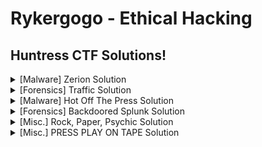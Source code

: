 # Rykergogo - Ethical Hacking
## Huntress CTF Solutions!
<details markdown>
  <br>
  <summary>[Malware] Zerion Solution</summary>
  For this challenge, participants are provided with a file named <code>zerion</code>.<br><br>
  At first glance, the contents of this file reveals some PHP code.<br><br>
  <img src="https://i.imgur.com/vAJmHp2.png"><br><br>
  Digging in a little farther, there seems to be some encoded text at the end of the file.<br><br>
  <img src="https://i.imgur.com/pnB0T5D.png"><br><br>
  In the first screenshot, the variable <code>$L66Rgr</code> is being assigned to an array containing the php code and the base64 string at the end of the file.<br><br>
  Specifically, the explode function is splitting the current file by the string <code>?></code> which would isolate the base64 string into the second element of the array.
  The array should look similar to this:<br><br>
  
  `[php_code, base64_text]`<br><br>
  
  <img src="https://i.imgur.com/u0WLJKE.png"><br><br>
  A little further along the code is this variable `$L6CRgr`. Here, an array is created as so:<br><br>
  
  `[/x/i, x, base64_text]`<br><br>
  
  The first two arguments are just decoded base64 text. The third element is what we want to pay more attention to. It's doing some stuff to the second element of the array created before.<br><br>
  Following the function call, first run the third element of the array (base64 text at end of file) through a rot13 decoder.<br><br>
  <img src="https://i.imgur.com/MYvLDUF.png"><br><br>
  Then take the output and reverse the string.<br><br>
  <img src="https://i.imgur.com/tJnesuQ.png"><br><br>
  Then we get, surprise surprise, base64 text. Run that through a base64 decoder.<br><br>
  <img src="https://i.imgur.com/YxBvzRf.png"><br><br>
  Now we're getting somewhere...<br><br>
  <img src="https://i.imgur.com/UFND3UT.png"><br><br>
  After searching through more php code, the flag is captured!
</details>
<details>
  <br>
  <summary>[Forensics] Traffic Solution</summary>
  <b>~~ NOTE: It's easier to complete this challenge within a Linux environment. ~~<br><br></b>
  For this challenge, participants are provided with a file called <code>traffic.7z</code>.<br><br>
  After extracting the file, reveals a bunch of gzip files<br><br>
  <img src="https://i.imgur.com/0N4uQeJ.png"><br><br>
  The naming convention of the files suggests these are zeek logs. <a href="https://docs.zeek.org/en/master/script-reference/log-files.html" target="_blank">More Info</a><br><br>
  After extracting the gzip files, we can now spin up a database using <a href="https://github.com/activecm/rita" target="_blank">Rita</a><br><br>
  <img src="https://i.imgur.com/oxjtWe1.png"><br><br>
  <code>rita import . logs</code> will create a database including all the files in the present working directory and name it logs.<br><br>
  <img src="https://i.imgur.com/jfZONRr.png"><br><br>
  <code>rita show-beacons logs -H</code> will spit out some data to look at. We can already see some suspicious looking connections based on how many were made. However, this format is hard to read and doesn't really show much.<br><br>
  <img src="https://i.imgur.com/PPQ9RPI.png"><br><br>
  Running the command <code>rita html-report logs</code> will create an organized html report for us.<br><br>
  <img src="https://i.imgur.com/x07K0Gt.png"><br><br>
  Looking at the Beacons, there are several outgoing connections that seem to be repeated more than usual. Along with a score that is VERY close to 1, this raises some red flags. Even more so with the highlighted IP.<br><br>
  <img src="https://i.imgur.com/8xqe2rV.png"><br><br>
  Trying to access the IP directly reveals this is pointing to some github url. 104 connections being made to one github link? Something isn't right.<br><br>
  <img src="https://i.imgur.com/hFkSOxm.png"><br><br>
  Switching to the Beacons SNI page, and searching for any github urls we find a github pages link.<br><br>
  <img src="https://i.imgur.com/Pq72u3J.png"><br><br>
  Voilà! Flag is captured :-)
</details>
<details>
  <br>
  <summary>[Malware] Hot Off The Press Solution</summary>
  Participants are provided with a file <code>hot_off_the_press</code>. In the metadata of the file we see it's UHA compressed file.<br><br>
  <img src="https://i.imgur.com/Qyw8oZD.png"><br><br>
  <img src="https://i.imgur.com/KfrOOka.png"><br><br>
  Using <a href="https://sam.gleske.net/uharc/" target="_blank">UHARC Cmd</a> we can extract the files provided we give the supplied password <code>infected</code> found on the challenge site.<br><br>
  <img src="https://i.imgur.com/YQ5XU4B.png"><br><br>
  The extracted file seems to be a <code>.ps1</code> Powershell file.<br><br>
  Going inside the file, we see some gzip and base64 happening to a provided string that is being concatenated.<br><br>
  <img src="https://i.imgur.com/2gdDxKb.png"><br><br>
  Going to the end of the string, we see that the string is first being decompressed using <a href="https://www.gzip.org/" target="_blank">gzip</a>, then decoded using Base64.<br><br>
  Looking closer, there is the <code>-f</code> Powershell string format specifier with replacement happening with 'L' and 'E'. This will be important further along...<br><br>
  <img src="https://i.imgur.com/fpOB1F7.png"><br><br>
  Copying the string into a new file, we can start to clean it up and make sense of it. First, by removing all instances of <code>'+'</code> since it's purely Powershell code and has nothing to do with the actual string.<br><br>
  <img src="https://i.imgur.com/IlhFid0.png"><br><br>
  Next we can remove <code>'</code>. It's safe to assume it doesn't have anything to do with the string.<br><br>
  <img src="https://i.imgur.com/mreTC4e.png"><br><br>
  Remember the replacement with 'L' and 'E' mentioned before? Here it comes into play. There are several <code>{0}</code> and <code>{1}</code> placements throughout the string. Now, we can replace every <code>{0}</code> with L and every <code>{1}</code> with E.<br><br>
  <img src="https://i.imgur.com/z3QjLNX.png"><br><br>
  <img src="https://i.imgur.com/STlzFpx.png"><br><br>
  Following the function call of the original Powershell code, put the cleaned up string into a gzip decompressor.<br><br>
  <img src="https://i.imgur.com/aPfObPj.png"><br><br>
  We have some more powershell code, and from first glance there doesn't seem to be anything interesting.<br><br>
  <img src="https://i.imgur.com/0S71jd9.png"><br><br>
  Until we notice a very long Base64 string.<br><br>
  <img src="https://i.imgur.com/ZA6PQJf.png"><br><br>
  Just copy and paste the string into a Base64 decoder and the flag is captured!
</details>
<details>
  <summary>[Forensics] Backdoored Splunk Solution</summary>
  For this challenge, participants are provided with a zip file containing some files used for Splunk Add-on for Windows.<br><br>
  <img src="https://i.imgur.com/lNbC6oe.png"><br><br>
  We want to direct our attention to the bin folder since these files were deemed suspicious. By viewing a certain powershell file within <code>bin/powershell/nt6-health.ps1</code> we can see a web request being made to the provided container on the challenge site.<br><br>
  <img src="https://i.imgur.com/t9eG782.png"><br><br>
  This web request includes an authorization header which is important to note... If we go to the challenge site we are met with this json message.<br><br>
  <img src="https://i.imgur.com/oHyw4Z2.png"><br><br>
  Now we can craft a HTTP GET request to the site adding in the authorization header with the value we found from the powershell file.<br><br>
  <img src="https://i.imgur.com/NG6ypYq.png"><br><br>
  You can use any tool you want to do this. Personally, I'm using <a href="https://www.postman.com/" target="_blank">Postman</a> because it's simple and gets the job done, but other tools like <a href="https://portswigger.net/burp/communitydownload" target="_blank">Burp Suite</a> should work fine.<br><br>
  <img src="https://i.imgur.com/ugyyO3i.png"><br><br>
  Once the request is sent, the server responds back with some Base64 encoded text inside a HTML comment.<br><br>
  <img src="https://i.imgur.com/kOpgJf7.png"><br><br>
  Decode the text using your favorite tool, and flag captured!
</details>
<details>
  <summary>[Misc.] Rock, Paper, Psychic Solution</summary>
  <br>
  Participants are provided with a 7zip archive which contains an exe file. Using DIE we can see it's a 64-bit exe file.<br><br>
  <img src="https://i.imgur.com/DHQGhPs.png"><br><br>
  <img src="https://i.imgur.com/n2EN0IO.png"><br><br>
  From the entropy analysis page, the binary seems to not be packed, which makes our job a lot easier.<br><br>
  <img src="https://i.imgur.com/VLP83uF.png"><br><br>
  Next open the binary in a dissassembler and begin to look for any interesting strings. I'm using <a href="https://hex-rays.com/ida-free/" target="_blank">IDA Freeware</a><br><br>
  <img src="https://i.imgur.com/QWPfcF3.png"><br><br>
  Here we can see several interesting strings that have to do with the gameplay along with some interesting Hex and seemingly random string of characters.<br><br>
  <img src="https://i.imgur.com/NPZOsXu.png"><br><br>
  Clicking into the Hex string, we see it's referenced in a function called <code>printFlag</code>.<br><br>
  <img src="https://i.imgur.com/TbAd2VE.png"><br><br>
  Searching through the function, it will lead you to a <code>fromRC4</code> function and then to a <code>genKeystream</code> function. Now we have an understanding that the flag is not hardcoded in the binary, rather it's generated at run time. To investigate further, we need a debugger.<br><br>
  <img src="https://i.imgur.com/wtbUMcI.png"><br><br>
  Before going further, take note of the address where <code>printFlag</code> is since we can try to trigger it during run time.<br><br>
  <img src="https://i.imgur.com/fLXDO0W.png"><br><br>
  Open the binary in a debugger of your choice, I'm using <a href="https://x64dbg.com/" target="_blank">x64dbg</a><br><br>
  <img src="https://i.imgur.com/s3J7v5k.png"><br><br>
  Run through the game, and the instruction will go to a different location in memory. We can exploit this by changing the next instruction to jump to the location of <code>printFlag</code> we saved earlier. Instruction should look similar to <code>jmp 0x4168F0</code>. Your address might be different.<br><br>
  <img src="https://i.imgur.com/gyxkfoj.png"><br><br>
  Continue with execution, and if done properly, flag should appear. Well done!
</details>
<details>
  <summary>[Misc.] PRESS PLAY ON TAPE Solution</summary>
  <br>
  This challenge is one of my personal favorites simply because of how unique it is.<br><br>
  Participants are provided with a wav file named <code>pressplayontape.wav</code>. Playing the audio file reveals an ear piercing sound, and a spectrogram reveals nothing.<br><br>
  <img src="https://i.imgur.com/P1HRlrN.png"><br><br>
  This requires us to think a little outside the box... Do a quick search on the filename and this will pop up.<br><br>
  <img src="https://i.imgur.com/m02sH4N.png"><br><br>
  Hmm.... Commodore 64. That's computer related, right? Turns out, Commodore 64 had it's own special audio file format with the extension <code>.tap</code> that could be used to hide messages and data when recorded from VHS tapes. So, now it's time to try to convert this <code>.wav</code> into <code>.tap</code>.<br><br>
  <img src="https://i.imgur.com/Fge62hj.png"><br><br>
  To accomplish this, I'm using <a href="https://commodore.software/downloads/download/160-tape-related-utilities/974-c64-tape-decode-v0-1" target="_blank">C64 Tape Decode</a>. Specifically, <code>wav2tap.exe</code>. Now we have the raw Tape data.<br><br>
  <img src="https://i.imgur.com/TybDqAq.png"><br><br>
  We can now take this data and save it into a tap file. I've named it <code>output.tap</code>.<br><br>
  <img src="https://i.imgur.com/oo0yaRd.png"><br><br>
  Here, I'm using a tap analysis tool <a href="https://commodore.software/downloads/download/160-tape-related-utilities/14125-tapex-v1-6" target="_blank">TapEx</a> to analyze <code>output.tap</code>. Another tool from commodore.software. Going to the View tab we see several sections. The section that looks the most interesting seems to be the <code>CBM DATA FIRST</code>. It contains some hex.<br><br>
  <img src="https://i.imgur.com/5H4pGMK.png"><br><br>
  Pop this hex into an online tool and convert to ascii, and there's the flag!
</details>
